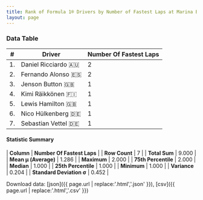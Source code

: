 ```yaml
---
title: Rank of Formula 1® Drivers by Number of Fastest Laps at Marina Bay Street Circuit
layout: page
---
```


<canvas id="chart" width="400" height="180"></canvas>
<script>
var data = {
    "datasets": [
        {
            "backgroundColor": [
                "#9C8E8D",
                "#9C8E8D",
                "#9C8E8D",
                "#9C8E8D",
                "#9C8E8D",
                "#9C8E8D",
                "#9C8E8D"
            ],
            "borderColor": [
                "#1D181E",
                "#1D181E",
                "#1D181E",
                "#1D181E",
                "#1D181E",
                "#1D181E",
                "#1D181E"
            ],
            "borderWidth": 1,
            "data": [
                2.0,
                2.0,
                1.0,
                1.0,
                1.0,
                1.0,
                1.0
            ],
            "label": "Number Of Fastest Laps"
        }
    ],
    "labels": [
        "Daniel Ricciardo",
        "Fernando Alonso",
        "Jenson Button",
        "Kimi Räikkönen",
        "Lewis Hamilton",
        "Nico Hülkenberg",
        "Sebastian Vettel"
    ]
};
var options = {
  legend: {
    display: false
  },
  scales: {
    xAxes: [{
      ticks: {
        beginAtZero: true,
        maxRotation: 180,
        display: window.innerWidth > 800
      }
    }],
    yAxes: [{
      ticks: {
        beginAtZero: true
      }
    }]
  },
  onResize: function(chart, size) {
    chart.options.scales.xAxes[0].ticks.display = size.width > 800;
  }
};
var chart = new Chart("chart", {
    data: data,
    type: 'bar',
    options: options
});
</script>



### Data Table

| # | Driver | Number Of Fastest Laps |
|--|--|--|
| 1. | Daniel Ricciardo 🇦🇺 | 2 |
| 2. | Fernando Alonso 🇪🇸 | 2 |
| 3. | Jenson Button 🇬🇧 | 1 |
| 4. | Kimi Räikkönen 🇫🇮 | 1 |
| 5. | Lewis Hamilton 🇬🇧 | 1 |
| 6. | Nico Hülkenberg 🇩🇪 | 1 |
| 7. | Sebastian Vettel 🇩🇪 | 1 |

#### Statistic Summary

| **Column** | **Number Of Fastest Laps** |
| **Row Count** | 7 |
| **Total Sum** | 9.000 |
| **Mean μ (Average)** | 1.286 |
| **Maximum** | 2.000 |
| **75th Percentile** | 2.000 |
| **Median** | 1.000 |
| **25th Percentile** | 1.000 |
| **Minimum** | 1.000 |
| **Variance** | 0.204 |
| **Standard Deviation σ** | 0.452 |

Download data: [json]({{ page.url | replace:'.html','.json' }}), [csv]({{ page.url | replace:'.html','.csv' }})
